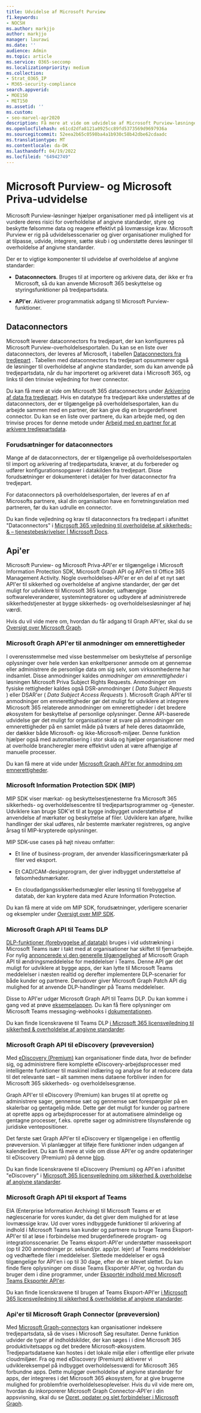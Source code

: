```yaml
---
title: Udvidelse af Microsoft Purview
f1.keywords:
- NOCSH
ms.author: markjjo
author: markjjo
manager: laurawi
ms.date: ''
audience: Admin
ms.topic: article
ms.service: O365-seccomp
ms.localizationpriority: medium
ms.collection:
- Strat_O365_IP
- M365-security-compliance
search.appverid:
- MOE150
- MET150
ms.assetid: ''
ms.custom:
- seo-marvel-apr2020
description: Få mere at vide om udvidelse af Microsoft Purview-løsninger ved hjælp af dataconnectors fra tredjepart og Microsoft Graph API'er.
ms.openlocfilehash: e61cd2dfa8121a0925cc89fd5373569d9697936a
ms.sourcegitcommit: 52eea2b65c0598ba4a1b930c58b42dbe62cdaadc
ms.translationtype: MT
ms.contentlocale: da-DK
ms.lasthandoff: 04/19/2022
ms.locfileid: "64942749"
---
```

# <a name="microsoft-purview-and-microsoft-priva-extensibility"></a>Microsoft Purview- og Microsoft Priva-udvidelse

Microsoft Purview-løsninger hjælper organisationer med på intelligent vis at vurdere deres risici for overholdelse af angivne standarder, styre og beskytte følsomme data og reagere effektivt på lovmæssige krav. Microsoft Purview er rig på udvidelsesscenarier og giver organisationer mulighed for at tilpasse, udvide, integrere, sætte skub i og understøtte deres løsninger til overholdelse af angivne standarder.

Der er to vigtige komponenter til udvidelse af overholdelse af angivne standarder:

- **Dataconnectors**. Bruges til at importere og arkivere data, der ikke er fra Microsoft, så du kan anvende Microsoft 365 beskyttelse og styringsfunktioner på tredjepartsdata.

- **API'er**. Aktiverer programmatisk adgang til Microsoft Purview-funktioner.

## <a name="data-connectors"></a>Dataconnectors

Microsoft leverer dataconnectors fra tredjepart, der kan konfigureres på Microsoft Purview-overholdelsesportalen. Du kan se en liste over dataconnectors, der leveres af Microsoft, i tabellen [Dataconnectors fra tredjepart](archiving-third-party-data.md#third-party-data-connectors) . Tabellen med dataconnectors fra tredjepart opsummerer også de løsninger til overholdelse af angivne standarder, som du kan anvende på tredjepartsdata, når du har importeret og arkiveret data i Microsoft 365, og links til den trinvise vejledning for hver connector.

Du kan få mere at vide om Microsoft 365 dataconnectors under [Arkivering af data fra tredjepart](archiving-third-party-data.md). Hvis en datatype fra tredjepart ikke understøttes af de dataconnectors, der er tilgængelige på overholdelsesportalen, kan du arbejde sammen med en partner, der kan give dig en brugerdefineret connector. Du kan se en liste over partnere, du kan arbejde med, og den trinvise proces for denne metode under [Arbejd med en partner for at arkivere tredjepartsdata](work-with-partner-to-archive-third-party-data.md).

### <a name="prerequisites-for-data-connectors"></a>Forudsætninger for dataconnectors

Mange af de dataconnectors, der er tilgængelige på overholdelsesportalen til import og arkivering af tredjepartsdata, kræver, at du forbereder og udfører konfigurationsopgaver i datakilden fra tredjepart. Disse forudsætninger er dokumenteret i detaljer for hver dataconnector fra tredjepart.

For dataconnectors på overholdelsesportalen, der leveres af en af Microsofts partnere, skal din organisation have en forretningsrelation med partneren, før du kan udrulle en connector.

Du kan finde vejledning og krav til dataconnectors fra tredjepart i afsnittet "Dataconnectors" i [Microsoft 365 vejledning til overholdelse af sikkerheds- & – tjenestebeskrivelser | Microsoft Docs](/office365/servicedescriptions/microsoft-365-service-descriptions/microsoft-365-tenantlevel-services-licensing-guidance/microsoft-365-security-compliance-licensing-guidance).

## <a name="apis"></a>Api'er

Microsoft Purview- og Microsoft Priva-API'er er tilgængelige i Microsoft Information Protection SDK, Microsoft Graph API og API'en til Office 365 Management Activity. Nogle overholdelses-API'er er en del af et nyt sæt API'er til sikkerhed og overholdelse af angivne standarder, der gør det muligt for udviklere til Microsoft 365 kunder, uafhængige softwareleverandører, systemintegratorer og udbydere af administrerede sikkerhedstjenester at bygge sikkerheds- og overholdelsesløsninger af høj værdi.

Hvis du vil vide mere om, hvordan du får adgang til Graph API'er, skal du se [Oversigt over Microsoft Graph](/graph/overview).

### <a name="microsoft-graph-apis-for-subject-rights-requests"></a>Microsoft Graph API'er til anmodninger om emnerettigheder

I overensstemmelse med visse bestemmelser om beskyttelse af personlige oplysninger over hele verden kan enkeltpersoner anmode om at gennemse eller administrere de personlige data om sig selv, som virksomhederne har indsamlet. Disse anmodninger kaldes *anmodninger om emnerettigheder* i løsningen Microsoft Priva Subject Rights Requests. Anmodninger om fysiske rettigheder kaldes også DSR-anmodninger ( *Data Subject Requests* ) eller DSAR'er ( *Data Subject Access Requests* ). Microsoft Graph API'er til anmodninger om emnerettigheder gør det muligt for udviklere at integrere Microsoft 365 relaterede anmodninger om emnerettigheder i det bredere økosystem for beskyttelse af personlige oplysninger. Denne API-baserede udvidelse gør det muligt for organisationer at svare på anmodninger om emnerettigheder på en samlet måde på tværs af hele deres dataområde, der dækker både Microsoft- og ikke-Microsoft-miljøer. Denne funktion hjælper også med automatisering i stor skala og hjælper organisationer med at overholde brancheregler mere effektivt uden at være afhængige af manuelle processer.

Du kan få mere at vide under [Microsoft Graph API'er for anmodning om emnerettigheder](/graph/api/resources/subjectrightsrequest-subjectrightsrequestapioverview).

### <a name="microsoft-information-protection-mip-sdk"></a>Microsoft Information Protection SDK (MIP)

MIP SDK viser mærkat- og beskyttelsestjenesterne fra Microsoft 365 sikkerheds- og overholdelsescentre til tredjepartsprogrammer og -tjenester. Udviklere kan bruge SDK'et til at bygge indbygget understøttelse af anvendelse af mærkater og beskyttelse af filer. Udviklere kan afgøre, hvilke handlinger der skal udføres, når bestemte mærkater registreres, og angive årsag til MIP-krypterede oplysninger.

MIP SDK-use cases på højt niveau omfatter:

- Et line of business-program, der anvender klassificeringsmærkater på filer ved eksport.

- Et CAD/CAM-designprogram, der giver indbygget understøttelse af følsomhedsmærkater.

- En cloudadgangssikkerhedsmægler eller løsning til forebyggelse af datatab, der kan kryptere data med Azure Information Protection.

Du kan få mere at vide om MIP SDK, forudsætninger, yderligere scenarier og eksempler under [Oversigt over MIP SDK](/information-protection/develop/overview).

### <a name="microsoft-graph-api-for-teams-dlp"></a>Microsoft Graph API til Teams DLP

[DLP-funktioner (forebyggelse af datatab)](dlp-microsoft-teams.md) bruges i vid udstrækning i Microsoft Teams især i takt med at organisationer har skiftet til fjernarbejde. For nylig [annoncerede vi den generelle tilgængelighed](https://devblogs.microsoft.com/microsoft365dev/change-notifications-for-microsoft-teams-messages-now-generally-available/) af Microsoft Graph API til ændringsmeddelelse for meddelelser i Teams. Denne API gør det muligt for udviklere at bygge apps, der kan lytte til Microsoft Teams meddelelser i næsten realtid og derefter implementere DLP-scenarier for både kunder og partnere. Derudover giver Microsoft Graph Patch API dig mulighed for at anvende DLP-handlinger på Teams meddelelser.

Disse to API'er udgør Microsoft Graph API til Teams DLP. Du kan komme i gang ved at prøve [eksempelappen](https://github.com/microsoftgraph/aspnetcore-webhooks-sample). Du kan få flere oplysninger om Microsoft Teams messaging-webhooks i [dokumentationen](/graph/api/subscription-post-subscriptions).

Du kan finde licenskravene til Teams DLP [i Microsoft 365 licensvejledning til sikkerhed & overholdelse af angivne standarder](/office365/servicedescriptions/microsoft-365-service-descriptions/microsoft-365-tenantlevel-services-licensing-guidance/microsoft-365-security-compliance-licensing-guidance).

### <a name="microsoft-graph-api-for-ediscovery-preview"></a>Microsoft Graph API til eDiscovery (prøveversion)

Med [eDiscovery (Premium)](overview-ediscovery-20.md) kan organisationer finde data, hvor de befinder sig, og administrere flere komplette eDiscovery-arbejdsprocesser med intelligente funktioner til maskinel indlæring og analyse for at reducere data til det relevante sæt – alt sammen mens dataene forbliver inden for Microsoft 365 sikkerheds- og overholdelsesgrænse.

Graph API'er til eDiscovery (Premium) kan bruges til at oprette og administrere sager, gennemse sæt og gennemse sæt forespørgsler på en skalerbar og gentagelig måde. Dette gør det muligt for kunder og partnere at oprette apps og arbejdsprocesser for at automatisere almindelige og gentagne processer, f.eks. oprette sager og administrere tilsynsførende og juridiske ventepositioner.

Det første sæt Graph API'er til eDiscovery er tilgængelige i en offentlig prøveversion. Vi planlægger at tilføje flere funktioner inden udgangen af kalenderåret. Du kan få mere at vide om disse API'er og andre opdateringer til eDiscovery (Premium) på denne [blog](https://aka.ms/Ignite2020AeDAA).

Du kan finde licenskravene til eDiscovery (Premium) og API'en i afsnittet "eDiscovery" i [Microsoft 365 licensvejledning om sikkerhed & overholdelse af angivne standarder](/office365/servicedescriptions/microsoft-365-service-descriptions/microsoft-365-tenantlevel-services-licensing-guidance/microsoft-365-security-compliance-licensing-guidance#ediscovery).

### <a name="microsoft-graph-api-for-teams-export"></a>Microsoft Graph API til eksport af Teams

EIA (Enterprise Information Archiving) til Microsoft Teams er et nøglescenarie for vores kunder, da det giver dem mulighed for at løse lovmæssige krav. Ud over vores indbyggede funktioner til arkivering af indhold i Microsoft Teams kan kunder og partnere nu bruge Teams Eksport-API'er til at løse i forbindelse med brugerdefinerede program- og integrationsscenarier. De Teams eksport-API'er understøtter masseeksport (op til 200 anmodninger pr. sekund/pr. app/pr. lejer) af Teams meddelelser og vedhæftede filer i meddelelser. Slettede meddelelser er også tilgængelige for API'en i op til 30 dage, efter de er blevet slettet. Du kan finde flere oplysninger om disse Teams Eksportér API'er, og hvordan du bruger dem i dine programmer, under [Eksportér indhold med Microsoft Teams Eksportér API'er](/microsoftteams/export-teams-content).

Du kan finde licenskravene til brugen af Teams Eksport-API'er [i Microsoft 365 licensvejledning til sikkerhed & overholdelse af angivne standarder](/office365/servicedescriptions/microsoft-365-service-descriptions/microsoft-365-tenantlevel-services-licensing-guidance/microsoft-365-security-compliance-licensing-guidance).

### <a name="microsoft-graph-connector-apis-preview"></a>Api'er til Microsoft Graph Connector (prøveversion)

Med [Microsoft Graph-connectors](/microsoftsearch/connectors-overview) kan organisationer indeksere tredjepartsdata, så de vises i Microsoft Søg resultater. Denne funktion udvider de typer af indholdskilder, der kan søges i i dine Microsoft 365 produktivitetsapps og det bredere Microsoft-økosystem. Tredjepartsdataene kan hostes i det lokale miljø eller i offentlige eller private cloudmiljøer. Fra og med eDiscovery (Premium) aktiverer vi udviklereksempel på indbygget overholdelsesværdi for Microsoft 365 forbundne apps. Dette muliggør overholdelse af angivne standarder for apps, der integreres i det Microsoft 365 økosystem, for at give brugerne mulighed for problemfrie overholdelsesoplevelser. Hvis du vil vide mere om, hvordan du inkorporerer Microsoft Graph Connector-API'er i din appsvisning, skal du se [Opret, opdater og slet forbindelser i Microsoft Graph](/graph/connecting-external-content-connectors-api-overview).
